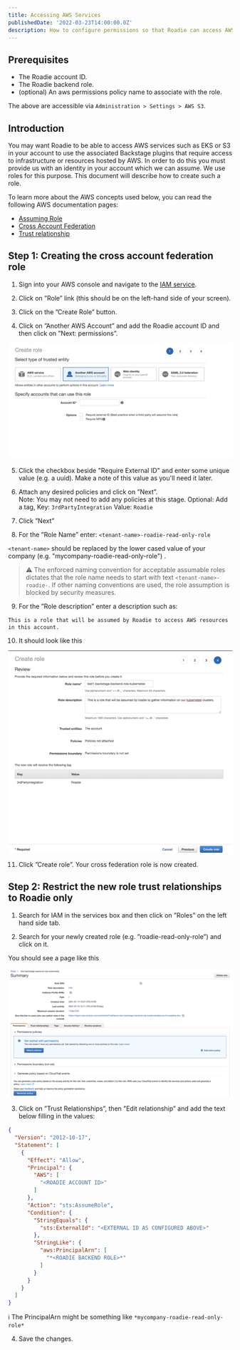 ```yaml
---
title: Accessing AWS Services
publishedDate: '2022-03-23T14:00:00.0Z'
description: How to configure permissions so that Roadie can access AWS resources in your account.
---
```

## Prerequisites

* The Roadie account ID.
* The Roadie backend role.
* (optional) An aws permissions policy name to associate with the role. 

The above are accessible via `Administration > Settings > AWS S3`.

## Introduction

You may want Roadie to be able to access AWS services such as EKS or S3 in your account to use the associated Backstage 
plugins that require access to infrastructure or resources hosted by AWS. In order to do this you must provide us with 
an identity in your account which we can assume. We use roles for this purpose. This document will describe how to create 
such a role.

To learn more about the AWS concepts used below, you can read the following AWS documentation pages:

* [Assuming Role](https://docs.aws.amazon.com/STS/latest/APIReference/API_AssumeRole.html)
* [Cross Account Federation](https://docs.aws.amazon.com/IAM/latest/UserGuide/id_roles_common-scenarios_third-party.html)
* [Trust relationship](https://aws.amazon.com/en/blogs/security/how-to-use-trust-policies-with-iam-roles/)

## Step 1: Creating the cross account federation role

1. Sign into your AWS console and navigate to the [IAM service](https://console.aws.amazon.com/iam/home#/home).

2. Click on ”Role” link (this should be on the left-hand side of your screen).

3. Click on the ”Create Role” button.

4. Click on ”Another AWS Account” and add the Roadie account ID and then click on ”Next: permissions”.

![Another AWS Account](./role-creation.png)

5. Click the checkbox beside "Require External ID" and enter some unique value (e.g. a uuid). Make a note of this value as you'll need it later.

6. Attach any desired policies and click on ”Next”.  
   Note: You may not need to add any policies at this stage.
   Optional: Add a tag, Key: `3rdPartyIntegration` Value: `Roadie`

7. Click ”Next”

8. For the ”Role Name” enter: `<tenant-name>-roadie-read-only-role`

`<tenant-name>` should be replaced by the lower cased value of your company (e.g. "mycompany-roadie-read-only-role") .
> ⚠️ The enforced naming convention for acceptable assumable roles dictates that the role name needs to start with text `<tenant-name>-roadie-`. If other naming conventions are used, the role assumption is blocked by security measures. 

9. For the ”Role description” enter a description such as:

```
This is a role that will be assumed by Roadie to access AWS resources in this account.
```

10. It should look like this

![role-confirmation](./role-confirmation.png)

11. Click ”Create role”. Your cross federation role is now created.

## Step 2: Restrict the new role trust relationships to Roadie only

1. Search for IAM in the services box and then click on ”Roles” on the left hand side tab.

2. Search for your newly created role (e.g. ”roadie-read-only-role”) and click on it.

You should see a page like this

![role-page](./role-page.png)

3. Click on ”Trust Relationships”, then ”Edit relationship” and add the text below filling in the values:

``` json
{
  "Version": "2012-10-17",
  "Statement": [
    {
      "Effect": "Allow",
      "Principal": {
        "AWS": [
          "<ROADIE ACCOUNT ID>"
        ]
      },
      "Action": "sts:AssumeRole",
      "Condition": {
        "StringEquals": {
          "sts:ExternalId": "<EXTERNAL ID AS CONFIGURED ABOVE>"
        },
        "StringLike": {
          "aws:PrincipalArn": [
            "*<ROADIE BACKEND ROLE>*"
          ]
        }
      }
    }
  ]
}
```

ℹ️  The PrincipalArn might be something like `*mycompany-roadie-read-only-role*`

4. Save the changes.
